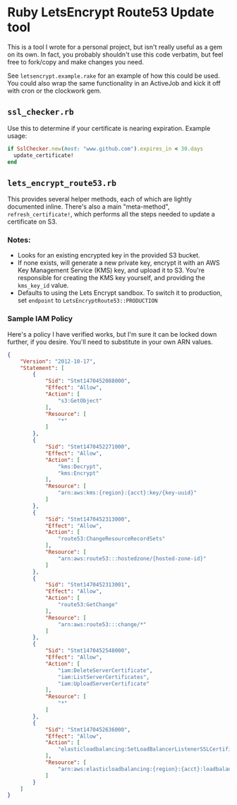 
# Ruby LetsEncrypt Route53 Update tool

This is a tool I wrote for a personal project, but isn't really useful as a gem
on its own. In fact, you probably shouldn't use this code verbatim, but feel
free to fork/copy and make changes you need.

See `letsencrypt.example.rake` for an example of how this could be used. You
could also wrap the same functionality in an ActiveJob and kick it off with
cron or the clockwork gem.

## `ssl_checker.rb`

Use this to determine if your certificate is nearing expiration. Example usage:

```ruby
if SslChecker.new(host: "www.github.com").expires_in < 30.days
  update_certificate!
end
```

## `lets_encrypt_route53.rb`

This provides several helper methods, each of which are lightly documented
inline. There's also a main "meta-method", `refresh_certificate!`, which
performs all the steps needed to update a certificate on S3.

### Notes:

 * Looks for an existing encrypted key in the provided S3 bucket.
 * If none exists, will generate a new private key, encrypt it with an AWS Key
   Management Service (KMS) key, and upload it to S3. You're responsible for
   creating the KMS key yourself, and providing the `kms_key_id` value.
 * Defaults to using the Lets Encrypt sandbox. To switch it to production, set
   `endpoint` to `LetsEncryptRoute53::PRODUCTION`

### Sample IAM Policy

Here's a policy I have verified works, but I'm sure it can be locked down
further, if you desire. You'll need to substitute in your own ARN values.

```json
{
    "Version": "2012-10-17",
    "Statement": [
        {
            "Sid": "Stmt1470452088000",
            "Effect": "Allow",
            "Action": [
                "s3:GetObject"
            ],
            "Resource": [
                "*"
            ]
        },
        {
            "Sid": "Stmt1470452271000",
            "Effect": "Allow",
            "Action": [
                "kms:Decrypt",
                "kms:Encrypt"
            ],
            "Resource": [
                "arn:aws:kms:{region}:{acct}:key/{key-uuid}"
            ]
        },
        {
            "Sid": "Stmt1470452313000",
            "Effect": "Allow",
            "Action": [
                "route53:ChangeResourceRecordSets"
            ],
            "Resource": [
                "arn:aws:route53:::hostedzone/{hosted-zone-id}"
            ]
        },
        {
            "Sid": "Stmt1470452313001",
            "Effect": "Allow",
            "Action": [
                "route53:GetChange"
            ],
            "Resource": [
                "arn:aws:route53:::change/*"
            ]
        },
        {
            "Sid": "Stmt1470452548000",
            "Effect": "Allow",
            "Action": [
                "iam:DeleteServerCertificate",
                "iam:ListServerCertificates",
                "iam:UploadServerCertificate"
            ],
            "Resource": [
                "*"
            ]
        },
        {
            "Sid": "Stmt1470452636000",
            "Effect": "Allow",
            "Action": [
                "elasticloadbalancing:SetLoadBalancerListenerSSLCertificate"
            ],
            "Resource": [
                "arn:aws:elasticloadbalancing:{region}:{acct}:loadbalancer/{lb-name}"
            ]
        }
    ]
}
```

